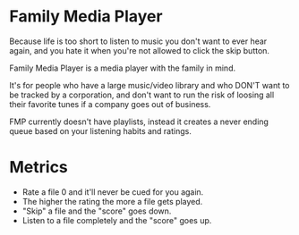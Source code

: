 # Family Media Player

Because life is too short to listen to music you don't want to ever hear again, and you hate it when you're not allowed to click the skip button.

Family Media Player is a media player with the family in mind.

It's for people who have a large music/video library and who DON'T want to be tracked by a corporation, and don't want to run the risk of loosing all their favorite tunes if a company goes out of business.

FMP currently doesn't have playlists, instead it creates a never ending queue based on your listening habits and ratings.

# Metrics
- Rate a file 0 and it'll never be cued for you again.
- The higher the rating the more a file gets played.
- "Skip" a file and the "score" goes down.
- Listen to a file completely and the "score" goes up.

